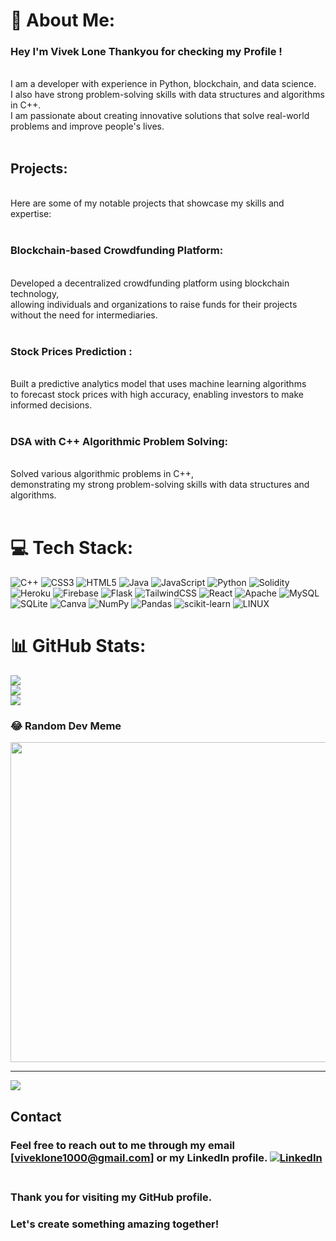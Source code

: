 # 💫 About Me:
### Hey I'm Vivek Lone Thankyou for checking my Profile !
<br>I am a developer with experience in Python, blockchain, and data science. <br>I also have strong problem-solving skills with data structures and algorithms in C++. <br>I am passionate about creating innovative solutions that solve real-world problems and improve people's lives.<br><br>
## Projects: 
<br>Here are some of my notable projects that showcase my skills and expertise:<br><br>
### Blockchain-based Crowdfunding Platform: 
<br>Developed a decentralized crowdfunding platform using blockchain technology,<br>allowing individuals and organizations to raise funds for their projects without the need for intermediaries.<br><br>
### Stock Prices Prediction : 
<br>Built a predictive analytics model that uses machine learning algorithms <br>to forecast stock prices with high accuracy, enabling investors to make informed decisions.<br><br>
### DSA with C++ Algorithmic Problem Solving: 
<br>Solved various algorithmic problems in C++, <br>demonstrating my strong problem-solving skills with data structures and algorithms.<br><br>




# 💻 Tech Stack:
![C++](https://img.shields.io/badge/c++-%2300599C.svg?style=flat&logo=c%2B%2B&logoColor=white) ![CSS3](https://img.shields.io/badge/css3-%231572B6.svg?style=flat&logo=css3&logoColor=white) ![HTML5](https://img.shields.io/badge/html5-%23E34F26.svg?style=flat&logo=html5&logoColor=white) ![Java](https://img.shields.io/badge/java-%23ED8B00.svg?style=flat&logo=java&logoColor=white) ![JavaScript](https://img.shields.io/badge/javascript-%23323330.svg?style=flat&logo=javascript&logoColor=%23F7DF1E) ![Python](https://img.shields.io/badge/python-3670A0?style=flat&logo=python&logoColor=ffdd54) ![Solidity](https://img.shields.io/badge/Solidity-%23363636.svg?style=flat&logo=solidity&logoColor=white) ![Heroku](https://img.shields.io/badge/heroku-%23430098.svg?style=flat&logo=heroku&logoColor=white) ![Firebase](https://img.shields.io/badge/firebase-%23039BE5.svg?style=flat&logo=firebase) ![Flask](https://img.shields.io/badge/flask-%23000.svg?style=flat&logo=flask&logoColor=white) ![TailwindCSS](https://img.shields.io/badge/tailwindcss-%2338B2AC.svg?style=flat&logo=tailwind-css&logoColor=white) ![React](https://img.shields.io/badge/react-%2320232a.svg?style=flat&logo=react&logoColor=%2361DAFB) ![Apache](https://img.shields.io/badge/apache-%23D42029.svg?style=flat&logo=apache&logoColor=white) ![MySQL](https://img.shields.io/badge/mysql-%2300f.svg?style=flat&logo=mysql&logoColor=white) ![SQLite](https://img.shields.io/badge/sqlite-%2307405e.svg?style=flat&logo=sqlite&logoColor=white) ![Canva](https://img.shields.io/badge/Canva-%2300C4CC.svg?style=flat&logo=Canva&logoColor=white) ![NumPy](https://img.shields.io/badge/numpy-%23013243.svg?style=flat&logo=numpy&logoColor=white) ![Pandas](https://img.shields.io/badge/pandas-%23150458.svg?style=flat&logo=pandas&logoColor=white) ![scikit-learn](https://img.shields.io/badge/scikit--learn-%23F7931E.svg?style=flat&logo=scikit-learn&logoColor=white) ![LINUX](https://img.shields.io/badge/Linux-FCC624?style=flat&logo=linux&logoColor=black)
# 📊 GitHub Stats:
![](https://github-readme-stats.vercel.app/api?username=loliet-L&theme=dark&hide_border=false&include_all_commits=false&count_private=false)<br/>
![](https://github-readme-streak-stats.herokuapp.com/?user=loliet-L&theme=dark&hide_border=false)<br/>
![](https://github-readme-stats.vercel.app/api/top-langs/?username=loliet-L&theme=dark&hide_border=false&include_all_commits=false&count_private=false&layout=compact)


### 😂 Random Dev Meme
<img src="https://miro.medium.com/v2/resize:fit:720/format:webp/0*Ejjeyjc10wrnECuf.jpg" width="512px"/>

---
[![](https://visitcount.itsvg.in/api?id=loliet-L&icon=0&color=0)](https://visitcount.itsvg.in)


## Contact<br>
### Feel free to reach out to me through my email [viveklone1000@gmail.com] or my LinkedIn profile. [![LinkedIn](https://img.shields.io/badge/LinkedIn-%230077B5.svg?logo=linkedin&logoColor=white)](https://linkedin.com/in/vivek-lone-859807201) <br><br>
### Thank you for visiting my GitHub profile. <br>
### Let's create something amazing together!<br><br><br><br>
